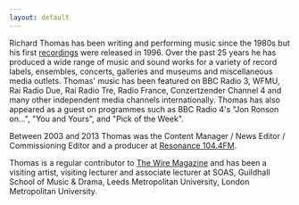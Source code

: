 ```yaml
---
layout: default
---
```


Richard Thomas has been writing and performing music since the 1980s but his first [recordings](discography.html) were released in 1996. Over the past 25 years he has produced a wide range of music and sound works for a variety of record labels, ensembles, concerts, galleries and museums and miscellaneous media outlets. Thomas' music has been featured on BBC Radio 3, WFMU, Rai Radio Due, Rai Radio Tre, Radio France, Conzertzender Channel 4 and many other independent media channels internationally. Thomas has also appeared as a guest on programmes such as BBC Radio 4's "Jon Ronson on…", "You and Yours", and "Pick of the Week". 

Between 2003 and 2013 Thomas was the Content Manager / News Editor / Commissioning Editor and a producer at [Resonance 104.4FM](https://www.resonancefm.com/). 

Thomas is a regular contributor to [The Wire Magazine](https://www.thewire.co.uk/home/) and has been a visiting artist, visiting lecturer and associate lecturer at SOAS, Guildhall School of Music & Drama, Leeds Metropolitan University, London Metropolitan University.
